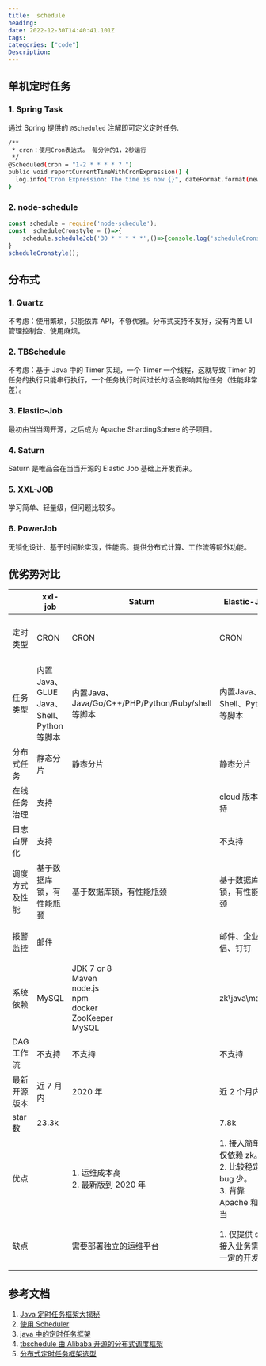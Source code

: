 ```yaml
---
title:  schedule
heading:  
date: 2022-12-30T14:40:41.101Z
tags: 
categories: ["code"]
Description:  
---
```




## 单机定时任务
### 1. Spring Task
通过 Spring 提供的 `@Scheduled` 注解即可定义定时任务.
```bash
/**
 * cron：使用Cron表达式。 每分钟的1，2秒运行
 */
@Scheduled(cron = "1-2 * * * * ? ")
public void reportCurrentTimeWithCronExpression() {
  log.info("Cron Expression: The time is now {}", dateFormat.format(new Date()));
}
```

### 2. node-schedule

```javascript
const schedule = require('node-schedule');
const  scheduleCronstyle = ()=>{ 
    schedule.scheduleJob('30 * * * * *',()=>{console.log('scheduleCronstyle:' + new Date());}); 
}
scheduleCronstyle();
```

## 分布式
### 1. Quartz
不考虑：使用繁琐，只能依靠 API，不够优雅。分布式支持不友好，没有内置 UI 管理控制台、使用麻烦。

### 2. TBSchedule
不考虑：基于 Java 中的 Timer 实现，一个 Timer 一个线程，这就导致 Timer 的任务的执行只能串行执行，一个任务执行时间过长的话会影响其他任务（性能非常差）。

### 3. Elastic-Job
最初由当当网开源，之后成为 Apache ShardingSphere 的子项目。

### 4. Saturn
Saturn 是唯品会在当当开源的 Elastic Job 基础上开发而来。

### 5. XXL-JOB
学习简单、轻量级，但问题比较多。

### 6. PowerJob
无锁化设计、基于时间轮实现，性能高。提供分布式计算、工作流等额外功能。


## 优劣势对比

|                | xxl-job                                  | Saturn                                                                        | Elastic-Job                                                                   | PowerJob                                                   |
| -------------- | ---------------------------------------- | ----------------------------------------------------------------------------- | ----------------------------------------------------------------------------- | ---------------------------------------------------------- |
| 定时类型       | CRON                                     | CRON                                                                          | CRON                                                                          | CRON、固定频率、固定延迟、OpenAPI                          |
| 任务类型       | 内置Java、GLUE Java、Shell、Python等脚本 | 内置Java、Java/Go/C++/PHP/Python/Ruby/shell等脚本                             | 内置Java、Shell、Python等脚本                                                 | 内置Java、外置Java（容器）、Shell、Python等脚本            |
| 分布式任务     | 静态分片                                 | 静态分片                                                                      | 静态分片                                                                      | MapReduce 动态分片                                         |
| 在线任务治理   | 支持                                     |                                                                               | cloud 版本支持                                                                | 支持                                                       |
| 日志白屏化     | 支持                                     |                                                                               | 不支持                                                                        | 支持                                                       |
| 调度方式及性能 | 基于数据库锁，有性能瓶颈                 | 基于数据库锁，有性能瓶颈                                                      | 基于数据库锁，有性能瓶颈                                                      | 无锁化设计，性能强劲无上限                                 |
| 报警监控       | 邮件                                     |                                                                               | 邮件、企业微信、钉钉                                                          | 邮件，提供接口允许开发者扩展                               |
| 系统依赖       | MySQL                                    | JDK 7 or 8<br/>Maven <br/>node.js <br/>npm<br/>docker<br/>ZooKeeper<br/>MySQL | zk\java\maven                                                                 | 任意 Spring Data Jpa支持的关系型数据库（MySQL、Oracle...） |
| DAG 工作流     | 不支持                                   | 不支持                                                                        | 不支持                                                                        | 支持                                                       |
| 最新开源版本   | 近 7 月内                                | 2020 年                                                                       | 近 2 个月内                                                                   | 近 2 个月内                                                |
| star 数        | 23.3k                                    |                                                                               | 7.8k                                                                          | 4.4k                                                       |
| 优点           |                                          | 1. 运维成本高<br/>2. 最新版到 2020 年                                         | 1. 接入简单，仅依赖 zk。<br/>2. 比较稳定，bug 少。<br/>3. 背靠 Apache 和 当当 | 接入业务非常方便，几乎不需要额外开发。                     |
| 缺点           |                                          | 需要部署独立的运维平台                                                        | 1. 仅提供 sdk 接入业务需要一定的开发量                                        | 个人开源项目（前阿里 SchedulerX 主力开发）                 |



## 参考文档
1. [Java 定时任务框架大揭秘](https://zhuanlan.zhihu.com/p/414296662)
2. [使用 Scheduler](https://www.liaoxuefeng.com/wiki/1252599548343744/1282385878450210)
3. [java 中的定时任务框架](https://juejin.cn/post/7043966654534909988)
4. [tbschedule 由 Alibaba 开源的分布式调度框架](https://github.com/nmyphp/tbschedule)
5. [分布式定时任务框架选型](https://www.modb.pro/db/239247)

